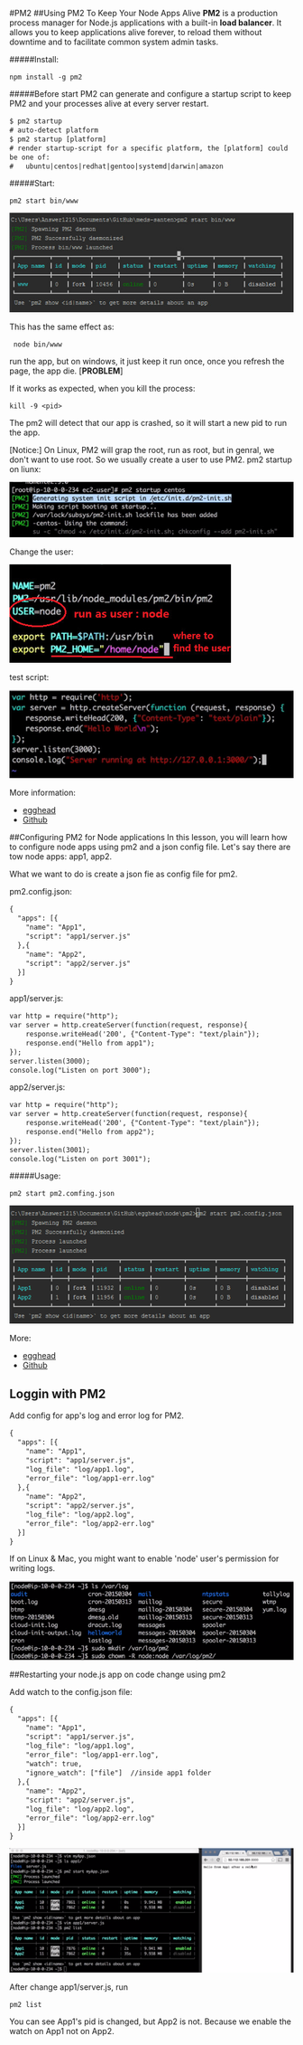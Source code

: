 #PM2
##Using PM2 To Keep Your Node Apps Alive
**PM2** is a production process manager for Node.js applications with a built-in **load balancer**. It allows you to keep applications alive forever, to reload them without downtime and to facilitate common system admin tasks.

#####Install:

	npm install -g pm2
	
#####Before start
PM2 can generate and configure a startup script to keep PM2 and your processes alive at every server restart.

```
$ pm2 startup
# auto-detect platform
$ pm2 startup [platform]
# render startup-script for a specific platform, the [platform] could be one of:
#   ubuntu|centos|redhat|gentoo|systemd|darwin|amazon
```

#####Start:

	pm2 start bin/www
	
![](./images/1.jpg)

This has the same effect as:

     node bin/www

run the app, but on windows, it just keep it run once, once you refresh the page, the app die. [**PROBLEM**]

If it works as expected, when you kill the process:

	kill -9 <pid>
	
The pm2 will detect that our app is crashed, so it will start a new pid to run the app.

[Notice:] On Linux, PM2 will grap the root, run as root, but in genral, we don't want to use root. So we usually create a user to use PM2.
pm2 startup on liunx:

![](./images/2.jpg)

Change the user:

![](./images/3.jpg)

test script:

![](./images/4.jpg)
	
More  information:

* [egghead](https://egghead.io/lessons/node-js-using-pm2-to-keep-your-node-apps-alive)
* [Github](https://github.com/Unitech/pm2)


##Configuring PM2 for Node applications
In this lesson, you will learn how to configure node apps using pm2 and a json config file.
Let's say there are tow node apps: app1, app2.

What we want to do is create a json fie as config file for pm2.

pm2.config.json:

```
{
  "apps": [{
    "name": "App1",
    "script": "app1/server.js"
  },{
    "name": "App2",
    "script": "app2/server.js"
  }]
}
```

app1/server.js:
```
var http = require("http");
var server = http.createServer(function(request, response){
    response.writeHead('200', {"Content-Type": "text/plain"});
    response.end("Hello from app1");
});
server.listen(3000);
console.log("Listen on port 3000");
```

app2/server.js:
```
var http = require("http");
var server = http.createServer(function(request, response){
    response.writeHead('200', {"Content-Type": "text/plain"});
    response.end("Hello from app2");
});
server.listen(3001);
console.log("Listen on port 3001");
```

#####Usage:
	
	pm2 start pm2.comfing.json

![](./images/5.png)

More:
* [egghead](https://egghead.io/lessons/node-js-using-pm2-to-keep-your-node-apps-alive)
* [Github](https://github.com/eggheadio/simple_server)


## Loggin with PM2
Add config for app's log and error log for PM2.
```
{
  "apps": [{
    "name": "App1",
    "script": "app1/server.js",
    "log_file": "log/app1.log",
    "error_file": "log/app1-err.log"
  },{
    "name": "App2",
    "script": "app2/server.js",
    "log_file": "log/app2.log",
    "error_file": "log/app2-err.log"
  }]
}
```

If on Linux & Mac, you might want to enable 'node' user's permission for writing logs.

![](./images/6.png)

##Restarting your node.js app on code change using pm2

Add watch to the config.json file:
```
{
  "apps": [{
    "name": "App1",
    "script": "app1/server.js",
    "log_file": "log/app1.log",
    "error_file": "log/app1-err.log",
    "watch": true,
    "ignore_watch": ["file"]  //inside app1 folder
  },{
    "name": "App2",
    "script": "app2/server.js",
    "log_file": "log/app2.log",
    "error_file": "log/app2-err.log"
  }]
}
```
![](./images/7.png)

After change app1/server.js, run 

	pm2 list
	
You can see App1's pid is changed, but App2 is not. Because we enable the watch on App1 not on App2.


